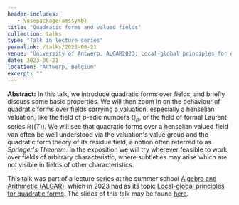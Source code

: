 ```yaml
---
header-includes:
   - \usepackage{amssymb}
title: "Quadratic forms and valued fields"
collection: talks
type: "Talk in lecture series"
permalink: /talks/2023-08-21
venue: "University of Antwerp, ALGAR2023: Local-global principles for quadratic forms"
date: 2023-08-21
location: "Antwerp, Belgium"
excerpt: ""
---
```


**Abstract:** In this talk, we introduce quadratic forms over fields, and briefly discuss some basic properties.
We will then zoom in on the behaviour of quadratic forms over fields carrying a valuation, especially a henselian valuation, like the field of $p$-adic numbers $\mathbb{Q}_p$, or the field of formal Laurent series $\mathbb{R}((T))$.
We will see that quadratic forms over a henselian valued field van often be well understood via the valuation's value group and the quadratic form theory of its residue field, a notion often referred to as *Springer's Theorem*.
In the exposition we will try wherever feasible to work over fields of arbitrary characteristic, where subtleties may arise which are not visible in fields of other characteristics.

This talk was part of a lecture series at the summer school [Algebra and Arithmetic (ALGAR)](https://www.uantwerpen.be/en/summer-winter-schools/algar/), which in 2023 had as its topic [Local-global principles for quadratic forms](https://www.uantwerpen.be/en/summer-winter-schools/algar/programme/previous-editions/2023/).
The slides of this talk may be found [here](/files/ALGAR2023-Talk1.pdf).
